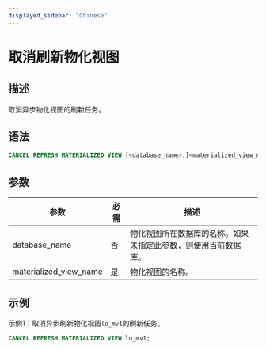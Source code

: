 ```yaml
---
displayed_sidebar: "Chinese"
---
```


# 取消刷新物化视图

## 描述

取消异步物化视图的刷新任务。

## 语法

```SQL
CANCEL REFRESH MATERIALIZED VIEW [<database_name>.]<materialized_view_name>
```

## 参数

| **参数**                | **必需** | **描述**                                                     |
| ----------------------- | -------- | ------------------------------------------------------------ |
| database_name           | 否       | 物化视图所在数据库的名称。如果未指定此参数，则使用当前数据库。 |
| materialized_view_name  | 是       | 物化视图的名称。                                             |

## 示例

示例1：取消异步刷新物化视图`lo_mv1`的刷新任务。

```SQL
CANCEL REFRESH MATERIALIZED VIEW lo_mv1;
```